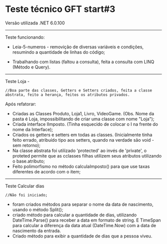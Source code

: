 # Teste técnico GFT start#3

Versão utilizada .NET 6.0.100

---------------

Teste funcionando: 
- Leia-5-numeros - removição de diversas variáveis e condições, resumindo a quantidade de linhas do código;

- Trabalhando com listas (faltou a consulta), feita a consulta com LINQ (Método e Query).

----------------

Teste Loja - 
    
    //Boa parte das classes, Getters e Setters criados, feita a classe abstrata, feito a herança, feitos os atributos privados.

Após refatorar:

- Criadas as Classes Produto, Loja1, Livro, VideoGame. (Obs. Nome da pasta é Loja, impossibilitando de criar uma classe com nome "Loja");
- Criada interface IImposto. (Tinha esquecido de colocar o I na frente do nome da Interface);
- Criados os getters e setters em todas as classes. (Inicialmente tinha feito errado, atribuído tipo aos setters, quando na verdade são void - sem retorno);
- Na classe abstrata foi utilizado 'protected' ao invés de 'private', o proteted permite que as cclasses filhas utilizem seus atributos utilizando o base.atributo;
- Feito polimorfismo no método calculaImposto() para que use taxas diferentes de acordo com o item;

----------------------

Teste Calcular dias 

    //Não foi iniciado;

- foram criados métodos para separar o nome da data de nascimento, usando o método Split();
- criado método para calcular a quantidade de dias, utilizando DateTime.Parse() para receber a data em formato de string. E TimeSpan para calcular a diferença da data atual (DateTime.Now) com a data de nascimento da entrada.
- Criado método para exibir a quantidade de dias que a pessoa viveu.


